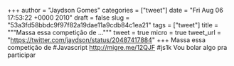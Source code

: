 
+++
author = "Jaydson Gomes"
categories = ["tweet"]
date = "Fri Aug 06 17:53:22 +0000 2010"
draft = false
slug = "53a3fd58bbdc9f97f82a19dae11a9cdb84c1ea21"
tags = ["tweet"]
title = """Massa essa competição de ..."""
tweet = true
micro = true
tweet_url = "https://twitter.com/jaydson/status/20487417884"
+++
Massa essa competição de #Javascript http://migre.me/12QJF #js1k Vou bolar algo pra participar
